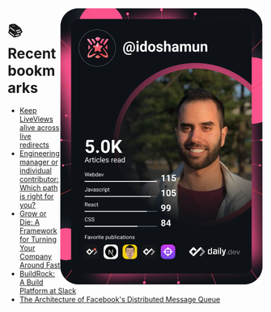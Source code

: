 <a href="https://app.daily.dev/idoshamun"><img src="https://raw.githubusercontent.com/idoshamun/idoshamun/devcard/devcard.svg" align='right' width="400" alt="Ido Shamun's Dev Card"/></a>

# 📚 Recent bookmarks
<!-- BOOKMARKS:START -->
- [Keep LiveViews alive across live redirects](https://app.daily.dev/posts/KNChXWnMX?utm_source=rss&utm_medium=bookmarks&utm_campaign=28849d86070e4c099c877ab6837c61f0)
- [Engineering manager or individual contributor: Which path is right for you?](https://app.daily.dev/posts/Z3yCvWr5J?utm_source=rss&utm_medium=bookmarks&utm_campaign=28849d86070e4c099c877ab6837c61f0)
- [Grow or Die: A Framework for Turning Your Company Around Fast](https://app.daily.dev/posts/kKa3fueHs?utm_source=rss&utm_medium=bookmarks&utm_campaign=28849d86070e4c099c877ab6837c61f0)
- [BuildRock: A Build Platform at Slack](https://app.daily.dev/posts/d5gTUv4Ko?utm_source=rss&utm_medium=bookmarks&utm_campaign=28849d86070e4c099c877ab6837c61f0)
- [The Architecture of Facebook&#39;s Distributed Message Queue](https://app.daily.dev/posts/SeDBPSkZc?utm_source=rss&utm_medium=bookmarks&utm_campaign=28849d86070e4c099c877ab6837c61f0)
<!-- BOOKMARKS:END -->
